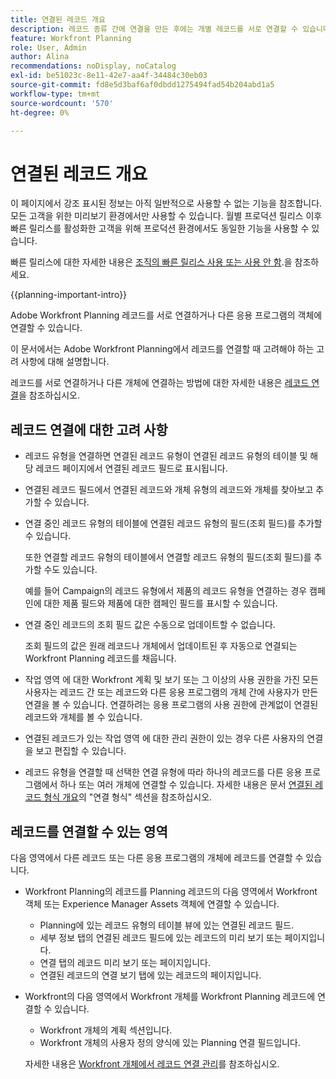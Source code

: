 ```yaml
---
title: 연결된 레코드 개요
description: 레코드 종류 간에 연결을 만든 후에는 개별 레코드를 서로 연결할 수 있습니다. 이 문서에서는 Adobe Workfront Planning에서 레코드를 연결할 때 고려해야 하는 고려 사항에 대해 설명합니다.
feature: Workfront Planning
role: User, Admin
author: Alina
recommendations: noDisplay, noCatalog
exl-id: be51023c-8e11-42e7-aa4f-34484c30eb03
source-git-commit: fd8e5d3baf6af0dbdd1275494fad54b204abd1a5
workflow-type: tm+mt
source-wordcount: '570'
ht-degree: 0%

---
```


# 연결된 레코드 개요

<span class="preview">이 페이지에서 강조 표시된 정보는 아직 일반적으로 사용할 수 없는 기능을 참조합니다. 모든 고객을 위한 미리보기 환경에서만 사용할 수 있습니다. 월별 프로덕션 릴리스 이후 빠른 릴리스를 활성화한 고객을 위해 프로덕션 환경에서도 동일한 기능을 사용할 수 있습니다. </span>

<span class="preview">빠른 릴리스에 대한 자세한 내용은 [조직의 빠른 릴리스 사용 또는 사용 안 함](/help/quicksilver/administration-and-setup/set-up-workfront/configure-system-defaults/enable-fast-release-process.md).</span>을 참조하세요.

{{planning-important-intro}}

Adobe Workfront Planning 레코드를 서로 연결하거나 다른 응용 프로그램의 객체에 연결할 수 있습니다.

이 문서에서는 Adobe Workfront Planning에서 레코드를 연결할 때 고려해야 하는 고려 사항에 대해 설명합니다.

레코드를 서로 연결하거나 다른 개체에 연결하는 방법에 대한 자세한 내용은 [레코드 연결](/help/quicksilver/planning/records/connect-records.md)을 참조하십시오.


## 레코드 연결에 대한 고려 사항

* 레코드 유형을 연결하면 연결된 레코드 유형이 연결된 레코드 유형의 테이블 및 해당 레코드 페이지에서 연결된 레코드 필드로 표시됩니다.
* 연결된 레코드 필드에서 연결된 레코드와 개체 유형의 레코드와 개체를 찾아보고 추가할 수 있습니다.
* 연결 중인 레코드 유형의 테이블에 연결된 레코드 유형의 필드(조회 필드)를 추가할 수 있습니다.

  또한 연결할 레코드 유형의 테이블에서 연결할 레코드 유형의 필드(조회 필드)를 추가할 수도 있습니다.

  예를 들어 Campaign의 레코드 유형에서 제품의 레코드 유형을 연결하는 경우 캠페인에 대한 제품 필드와 제품에 대한 캠페인 필드를 표시할 수 있습니다.
* 연결 중인 레코드의 조회 필드 값은 수동으로 업데이트할 수 없습니다.

  조회 필드의 값은 원래 레코드나 개체에서 업데이트된 후 자동으로 연결되는 Workfront Planning 레코드를 채웁니다.

* 작업 영역 <!--<span class="preview">and record type</span>-->에 대한 Workfront 계획 및 보기 또는 그 이상의 사용 권한을 가진 모든 사용자는 레코드 간 또는 레코드와 다른 응용 프로그램의 개체 간에 사용자가 만든 연결을 볼 수 있습니다. 연결하려는 응용 프로그램의 사용 권한에 관계없이 연결된 레코드와 개체를 볼 수 있습니다.
* 연결된 레코드가 있는 작업 영역 <!--<span class="preview">and record type</span>-->에 대한 관리 권한이 있는 경우 다른 사용자의 연결을 보고 편집할 수 있습니다.
* 레코드 유형을 연결할 때 선택한 연결 유형에 따라 하나의 레코드를 다른 응용 프로그램에서 하나 또는 여러 개체에 연결할 수 있습니다. 자세한 내용은 문서 [연결된 레코드 형식 개요](/help/quicksilver/planning/architecture/connect-record-types-overview.md)의 &quot;연결 형식&quot; 섹션을 참조하십시오.

## 레코드를 연결할 수 있는 영역

다음 영역에서 다른 레코드 또는 다른 응용 프로그램의 개체에 레코드를 연결할 수 있습니다.

* Workfront Planning의 레코드를 Planning 레코드의 다음 영역에서 Workfront 객체 또는 Experience Manager Assets 객체에 연결할 수 있습니다.

   * Planning에 있는 레코드 유형의 테이블 뷰에 있는 연결된 레코드 필드.
   * 세부 정보 탭의 연결된 레코드 필드에 있는 레코드의 미리 보기 또는 페이지입니다.
   * 연결 탭의 레코드 미리 보기 또는 페이지입니다.
   * <span class="preview">연결된 레코드의 연결 보기 탭에 있는 레코드의 페이지입니다.</span>

* Workfront의 다음 영역에서 Workfront 개체를 Workfront Planning 레코드에 연결할 수 있습니다.

   * Workfront 개체의 계획 섹션입니다.
   * <span class="preview">Workfront 개체의 사용자 정의 양식에 있는 Planning 연결 필드입니다. </span>

  자세한 내용은 [Workfront 개체에서 레코드 연결 관리](/help/quicksilver/planning/records/manage-records-in-planning-section.md)를 참조하십시오.